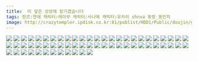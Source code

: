 ```yaml
---
title:  이 앞은 상상에 맡기겠습니다
tags: 장르:연애 캐릭터:레이무 캐릭터:사나에 캐릭터:유카리 shnva 동방_동인지
image: http://crazytempler.ipdisk.co.kr:81/publist/HDD1/Public/doujin/ghap/5640/001.jpg
---
```

<img src="http://crazytempler.ipdisk.co.kr:81/publist/HDD1/Public/doujin/ghap/5640/001.jpg">
<img src="http://crazytempler.ipdisk.co.kr:81/publist/HDD1/Public/doujin/ghap/5640/002.jpg">
<img src="http://crazytempler.ipdisk.co.kr:81/publist/HDD1/Public/doujin/ghap/5640/003.jpg">
<img src="http://crazytempler.ipdisk.co.kr:81/publist/HDD1/Public/doujin/ghap/5640/004.jpg">
<img src="http://crazytempler.ipdisk.co.kr:81/publist/HDD1/Public/doujin/ghap/5640/005.jpg">
<img src="http://crazytempler.ipdisk.co.kr:81/publist/HDD1/Public/doujin/ghap/5640/006.jpg">
<img src="http://crazytempler.ipdisk.co.kr:81/publist/HDD1/Public/doujin/ghap/5640/007.jpg">
<img src="http://crazytempler.ipdisk.co.kr:81/publist/HDD1/Public/doujin/ghap/5640/008.jpg">
<img src="http://crazytempler.ipdisk.co.kr:81/publist/HDD1/Public/doujin/ghap/5640/009.jpg">
<img src="http://crazytempler.ipdisk.co.kr:81/publist/HDD1/Public/doujin/ghap/5640/010.jpg">
<img src="http://crazytempler.ipdisk.co.kr:81/publist/HDD1/Public/doujin/ghap/5640/011.jpg">
<img src="http://crazytempler.ipdisk.co.kr:81/publist/HDD1/Public/doujin/ghap/5640/012.jpg">
<img src="http://crazytempler.ipdisk.co.kr:81/publist/HDD1/Public/doujin/ghap/5640/013.jpg">
<img src="http://crazytempler.ipdisk.co.kr:81/publist/HDD1/Public/doujin/ghap/5640/014.jpg">
<img src="http://crazytempler.ipdisk.co.kr:81/publist/HDD1/Public/doujin/ghap/5640/015.jpg">
<img src="http://crazytempler.ipdisk.co.kr:81/publist/HDD1/Public/doujin/ghap/5640/016.jpg">
<img src="http://crazytempler.ipdisk.co.kr:81/publist/HDD1/Public/doujin/ghap/5640/017.jpg">
<img src="http://crazytempler.ipdisk.co.kr:81/publist/HDD1/Public/doujin/ghap/5640/018.jpg">
<img src="http://crazytempler.ipdisk.co.kr:81/publist/HDD1/Public/doujin/ghap/5640/019.jpg">
<img src="http://crazytempler.ipdisk.co.kr:81/publist/HDD1/Public/doujin/ghap/5640/020.jpg">
<img src="http://crazytempler.ipdisk.co.kr:81/publist/HDD1/Public/doujin/ghap/5640/021.jpg">
<img src="http://crazytempler.ipdisk.co.kr:81/publist/HDD1/Public/doujin/ghap/5640/022.jpg">
<img src="http://crazytempler.ipdisk.co.kr:81/publist/HDD1/Public/doujin/ghap/5640/023.jpg">
<img src="http://crazytempler.ipdisk.co.kr:81/publist/HDD1/Public/doujin/ghap/5640/024.jpg">
<img src="http://crazytempler.ipdisk.co.kr:81/publist/HDD1/Public/doujin/ghap/5640/025.jpg">
<img src="http://crazytempler.ipdisk.co.kr:81/publist/HDD1/Public/doujin/ghap/5640/026.jpg">
<img src="http://crazytempler.ipdisk.co.kr:81/publist/HDD1/Public/doujin/ghap/5640/027.jpg">
<img src="http://crazytempler.ipdisk.co.kr:81/publist/HDD1/Public/doujin/ghap/5640/028.jpg">
<img src="http://crazytempler.ipdisk.co.kr:81/publist/HDD1/Public/doujin/ghap/5640/029.jpg">
<img src="http://crazytempler.ipdisk.co.kr:81/publist/HDD1/Public/doujin/ghap/5640/030.jpg">
<img src="http://crazytempler.ipdisk.co.kr:81/publist/HDD1/Public/doujin/ghap/5640/031.jpg">
<img src="http://crazytempler.ipdisk.co.kr:81/publist/HDD1/Public/doujin/ghap/5640/032.jpg">
<img src="http://crazytempler.ipdisk.co.kr:81/publist/HDD1/Public/doujin/ghap/5640/033.jpg">
<img src="http://crazytempler.ipdisk.co.kr:81/publist/HDD1/Public/doujin/ghap/5640/034.jpg">
<img src="http://crazytempler.ipdisk.co.kr:81/publist/HDD1/Public/doujin/ghap/5640/035.jpg">
<img src="http://crazytempler.ipdisk.co.kr:81/publist/HDD1/Public/doujin/ghap/5640/036.jpg">
<img src="http://crazytempler.ipdisk.co.kr:81/publist/HDD1/Public/doujin/ghap/5640/037.jpg">
<img src="http://crazytempler.ipdisk.co.kr:81/publist/HDD1/Public/doujin/ghap/5640/038.jpg">
<img src="http://crazytempler.ipdisk.co.kr:81/publist/HDD1/Public/doujin/ghap/5640/039.jpg">
<img src="http://crazytempler.ipdisk.co.kr:81/publist/HDD1/Public/doujin/ghap/5640/040.jpg">
<img src="http://crazytempler.ipdisk.co.kr:81/publist/HDD1/Public/doujin/ghap/5640/041.jpg">
<img src="http://crazytempler.ipdisk.co.kr:81/publist/HDD1/Public/doujin/ghap/5640/042.jpg">
<img src="http://crazytempler.ipdisk.co.kr:81/publist/HDD1/Public/doujin/ghap/5640/043.jpg">
<img src="http://crazytempler.ipdisk.co.kr:81/publist/HDD1/Public/doujin/ghap/5640/044.jpg">
<img src="http://crazytempler.ipdisk.co.kr:81/publist/HDD1/Public/doujin/ghap/5640/045.jpg">
<img src="http://crazytempler.ipdisk.co.kr:81/publist/HDD1/Public/doujin/ghap/5640/046.jpg">
<img src="http://crazytempler.ipdisk.co.kr:81/publist/HDD1/Public/doujin/ghap/5640/047.jpg">
<img src="http://crazytempler.ipdisk.co.kr:81/publist/HDD1/Public/doujin/ghap/5640/048.jpg">
<img src="http://crazytempler.ipdisk.co.kr:81/publist/HDD1/Public/doujin/ghap/5640/049.jpg">
<img src="http://crazytempler.ipdisk.co.kr:81/publist/HDD1/Public/doujin/ghap/5640/050.jpg">
<img src="http://crazytempler.ipdisk.co.kr:81/publist/HDD1/Public/doujin/ghap/5640/051.jpg">
<img src="http://crazytempler.ipdisk.co.kr:81/publist/HDD1/Public/doujin/ghap/5640/052.jpg">
<img src="http://crazytempler.ipdisk.co.kr:81/publist/HDD1/Public/doujin/ghap/5640/053.jpg">
<img src="http://crazytempler.ipdisk.co.kr:81/publist/HDD1/Public/doujin/ghap/5640/054.jpg">
<img src="http://crazytempler.ipdisk.co.kr:81/publist/HDD1/Public/doujin/ghap/5640/055.jpg">
<img src="http://crazytempler.ipdisk.co.kr:81/publist/HDD1/Public/doujin/ghap/5640/056.jpg">
<img src="http://crazytempler.ipdisk.co.kr:81/publist/HDD1/Public/doujin/ghap/5640/057.jpg">
<img src="http://crazytempler.ipdisk.co.kr:81/publist/HDD1/Public/doujin/ghap/5640/058.jpg">
<img src="http://crazytempler.ipdisk.co.kr:81/publist/HDD1/Public/doujin/ghap/5640/059.jpg">
<img src="http://crazytempler.ipdisk.co.kr:81/publist/HDD1/Public/doujin/ghap/5640/060.jpg">
<img src="http://crazytempler.ipdisk.co.kr:81/publist/HDD1/Public/doujin/ghap/5640/061.jpg">
<img src="http://crazytempler.ipdisk.co.kr:81/publist/HDD1/Public/doujin/ghap/5640/062.jpg">

